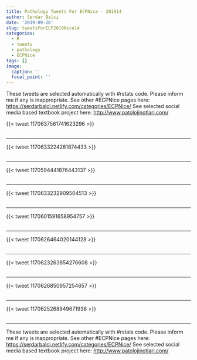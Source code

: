 ```yaml
---
title: Pathology Tweets For ECPNice - 201914
author: Serdar Balci
date: '2019-09-26'
slug: tweetsForECP2019Nice14
categories:
  - R
  - tweets
  - pathology
  - ECPNice
tags: []
image:
  caption: ''
  focal_point: ''
---
```



These tweets are selected automatically with #rstats code. Please inform me if any is inappropriate.
See other #ECPNice pages here: https://serdarbalci.netlify.com/categories/ECPNice/ 
See selected social media based textbook project here: http://www.patolojinotlari.com/

{{< tweet 1170637561741623296 >}}
<br>
<br>
<hr>
{{< tweet 1170633224281874433 >}}
<br>
<br>
<hr>
{{< tweet 1170594441876443137 >}}
<br>
<br>
<hr>
{{< tweet 1170633232909504513 >}}
<br>
<br>
<hr>
{{< tweet 1170601591658954757 >}}
<br>
<br>
<hr>
{{< tweet 1170626464020144128 >}}
<br>
<br>
<hr>
{{< tweet 1170623263854276608 >}}
<br>
<br>
<hr>
{{< tweet 1170626850957254657 >}}
<br>
<br>
<hr>
{{< tweet 1170625268949671936 >}}
<br>
<br>
<hr>


These tweets are selected automatically with #rstats code. Please inform me if any is inappropriate.
See other #ECPNice pages here: https://serdarbalci.netlify.com/categories/ECPNice/ 
See selected social media based textbook project here: http://www.patolojinotlari.com/
